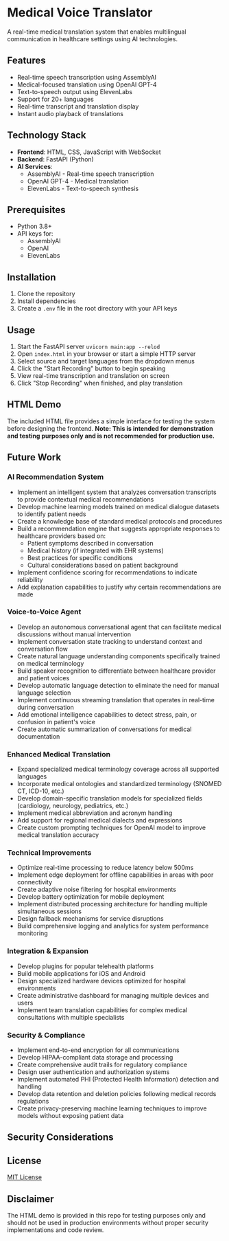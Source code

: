 # Medical Voice Translator

A real-time medical translation system that enables multilingual communication in healthcare settings using AI technologies.

## Features

- Real-time speech transcription using AssemblyAI
- Medical-focused translation using OpenAI GPT-4
- Text-to-speech output using ElevenLabs
- Support for 20+ languages
- Real-time transcript and translation display
- Instant audio playback of translations

## Technology Stack

- **Frontend**: HTML, CSS, JavaScript with WebSocket
- **Backend**: FastAPI (Python)
- **AI Services**:
  - AssemblyAI - Real-time speech transcription
  - OpenAI GPT-4 - Medical translation
  - ElevenLabs - Text-to-speech synthesis

## Prerequisites

- Python 3.8+
- API keys for:
  - AssemblyAI
  - OpenAI 
  - ElevenLabs

## Installation

1. Clone the repository
2. Install dependencies
3. Create a `.env` file in the root directory with your API keys

## Usage

1. Start the FastAPI server `uvicorn main:app --relod`
2. Open `index.html` in your browser or start a simple HTTP server
3. Select source and target languages from the dropdown menus
4. Click the "Start Recording" button to begin speaking
5. View real-time transcription and translation on screen
6. Click "Stop Recording" when finished, and play translation 

## HTML Demo

The included HTML file provides a simple interface for testing the system before designing the frontend. **Note: This is intended for demonstration and testing purposes only and is not recommended for production use.**

## Future Work

### AI Recommendation System
- Implement an intelligent system that analyzes conversation transcripts to provide contextual medical recommendations
- Develop machine learning models trained on medical dialogue datasets to identify patient needs
- Create a knowledge base of standard medical protocols and procedures
- Build a recommendation engine that suggests appropriate responses to healthcare providers based on:
  - Patient symptoms described in conversation
  - Medical history (if integrated with EHR systems)
  - Best practices for specific conditions
  - Cultural considerations based on patient background
- Implement confidence scoring for recommendations to indicate reliability
- Add explanation capabilities to justify why certain recommendations are made

### Voice-to-Voice Agent
- Develop an autonomous conversational agent that can facilitate medical discussions without manual intervention
- Implement conversation state tracking to understand context and conversation flow
- Create natural language understanding components specifically trained on medical terminology
- Build speaker recognition to differentiate between healthcare provider and patient voices
- Develop automatic language detection to eliminate the need for manual language selection
- Implement continuous streaming translation that operates in real-time during conversation
- Add emotional intelligence capabilities to detect stress, pain, or confusion in patient's voice
- Create automatic summarization of conversations for medical documentation

### Enhanced Medical Translation
- Expand specialized medical terminology coverage across all supported languages
- Incorporate medical ontologies and standardized terminology (SNOMED CT, ICD-10, etc.)
- Develop domain-specific translation models for specialized fields (cardiology, neurology, pediatrics, etc.)
- Implement medical abbreviation and acronym handling
- Add support for regional medical dialects and expressions
- Create custom prompting techniques for OpenAI model to improve medical translation accuracy

### Technical Improvements
- Optimize real-time processing to reduce latency below 500ms
- Implement edge deployment for offline capabilities in areas with poor connectivity
- Create adaptive noise filtering for hospital environments
- Develop battery optimization for mobile deployment
- Implement distributed processing architecture for handling multiple simultaneous sessions
- Design fallback mechanisms for service disruptions
- Build comprehensive logging and analytics for system performance monitoring

### Integration & Expansion
- Develop plugins for popular telehealth platforms
- Build mobile applications for iOS and Android
- Design specialized hardware devices optimized for hospital environments
- Create administrative dashboard for managing multiple devices and users
- Implement team translation capabilities for complex medical consultations with multiple specialists

### Security & Compliance
- Implement end-to-end encryption for all communications
- Develop HIPAA-compliant data storage and processing
- Create comprehensive audit trails for regulatory compliance
- Design user authentication and authorization systems
- Implement automated PHI (Protected Health Information) detection and handling
- Develop data retention and deletion policies following medical records regulations
- Create privacy-preserving machine learning techniques to improve models without exposing patient data

## Security Considerations



## License

[MIT License](LICENSE)

## Disclaimer

The HTML demo is provided in this repo for testing purposes only and should not be used in production environments without proper security implementations and code review.

